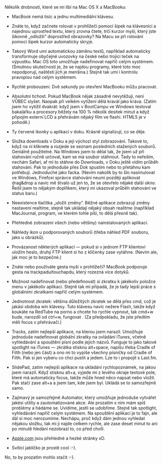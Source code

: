 Několik drobností, které se mi líbí na Mac OS X a MacBooku: 


- MacBook nemá tisíc a jednu multimediální klávesu.

- Znáte to, když začnete rolovat v prohlížeči pomocí šipek na klávesnici a najednou uprostřed textu, který zrovna čtete, trčí kurzor myši, který jste šikovně „odložili” doprostřed obrazovky? Na Macu se při rolování pomocí šipek kurzor automaticky skryje.

- Takový Word umí automatickou záměnu textů, například automaticky transformuje obyčejné uvozovky na české nebo trojici teček na výpustku. Mac OS toto umožňuje nadefinovat napříč celým systémem. (Smutnou skutečností je, že se najdou programy, které toto moc nepodporují, naštěstí jich je menšina.) Stejně tak umí i kontrolu pravopisu nad celým systémem.

- Rychlé probouzení. Dvě sekundy po otevření MacBooku můžu pracovat. 

- Absolutní tichost. Pokud MacBook nějak zásadně nevytěžuji, není VŮBEC slyšet. Naopak při velkém vytížení dělá kravál jako kráva. (Zatím jsem ho vytížil dvakrát: když jsem v BootCampu ve Windows testoval bakalářku a procesory běžely na 100 % několik desítek minut a když připojím externí LCD a přehrávám nějaký film ve flashi. HTML5 je v pohodě.) 

- Ty červené ikonky u aplikací v doku. Krásně signalizují, co se děje. 

- Složka downloads v Doku a její výchozí styl zobrazování. Takové to, když na ni kliknete a rozjede se seznam posledních stažených souborů. Geniálně použitelné. Na Windows jsem to dělal tak, že jsem už při stahování ručně určoval, kam se má soubor stáhnout. Tady to neřeším, nechám Safari, ať mi to stáhne do Downloads, v Doku ještě vidím průběh stahování. Pak to jednoduše přes Dok spustím nebo to přetáhnu kam potřebuji. Jednoduché jako facka. (Nevím nakolik by to šlo nasimulovat ve Windows, Firefoxí správce stahování neumí později aplikovat drag&amp;drop a navíc mě štvalo už jen to, že se otevřelo nějaké další okno. Řešil jsem to nějakým doplňkem, který mi ukazoval průběh stahování ve status baru.) 

- Neexistence tlačítka „uložit změny”. Běžné aplikace zobrazují změny nastavení realtime, stejně tak ukládají nějaký obsah realitme (například MacJournal, program, ve kterém tohle píši, to dělá přesně tak).

- Přehledné zobrazení všech (nebo většiny) nainstalovaných aplikací.

- Náhledy ikon u podporovaných souborů (třeba náhled PDF souboru, jako u obrázků). 

- Provázanost některých aplikací — pokud si v jednom FTP klientovi uložím heslo, druhý FTP klient si ho z klíčenky zase vytáhne. (Nevím ale, jak moc je to bezpečné.) 

- Znáte nebo používáte gesta myší v prohlížeči? MacBook podporuje gesta na trackpadu/touchapdu, který rozezná více dotyků.

- Možnost nadefinovat (nebo předefinovat) si zkratku k jakékoliv položce menu v jakékoliv aplikaci. Stejně tak mi připadá, že je tady lepší práce s globálními zkratkami napříč celým systémem.

- Jednotnost zkratek: většina důležitých zkratek se dělá přes cmd, což je jakási obdoba win klávesy. Tuto klávesu navíc nežere Flash, takže když koukáte na RedTube na porno a chcete ho rychle vypnout, tak cmd+w bude, narozdíl od ctrl+w, fungovat  . (Za předpokladu, že jste předtím měli focus v přehrávači.)

- Tracks, zatím nejlepší aplikace, na kterou jsem narazil. Umožňuje jednoduše nadefinovat globální zkratky na ovládání iTunes, včetně vyhledávání a spouštění písní podle jejich názvů. Funguje to jako takové spotlight na iTunes — zkrátka stisknu alt+space, napíšu třeba Cradle of Filth (nebo jen část) a ono mi to vypíše všechny písničky od Cradle of Filth. Pak si jen vyberu co chci pustit a jedem. Lze to i propojit s Last.fm.

- SlidePad, zatím nejlepší aplikace na ukládání rychlopoznámek, na jakou jsem narazil. Když stisknu alt+a, vyjede mi z levého okraje textové pole, které má automaticky focus, takže může hned něco napsat nebo vložit. Pak stačí zase alt+a a jsem tam, kde jsem byl. Ukládá se to samozřejmě samo.

- Zajímavý je samozřejmě Automator, který umožňuje jednoduše vytvářet jakési utility a zautomatizované akce. Ale prozatím s ním mám spíš problémy a hádáme se. Uvidíme, jestli se udobříme. Stejně tak spotlight, vyhledávání napříč celým systémem. Na spouštění aplikací je to fajn, ale dál si moc nerozumíme. Nechápu, proč když dám jednou vyhledat nějakou složku, tak mi ji najde celkem rychle, ale zase deset minut to ani po minutě hledání nezobrazí to, co před chvílí. 

- [Apple.com](http://apple.com) jsou přehledné a hezké stránky xD.

- Svítící jablíčko je prostě cool :-).

No, to by prozatím mohlo stačit  :-). 
